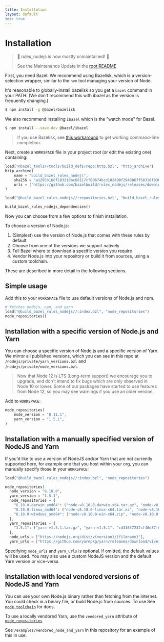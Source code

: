 ```yaml
---
title: Installation
layout: default
toc: true
---
```


# Installation

> 🚨 rules_nodejs is now mostly unmaintained! 🚨
>
> See the Maintenance Update in the [root README](https://github.com/bazelbuild/rules_nodejs#maintenance-update)

First, you need Bazel.
We recommend using Bazelisk, which is a version-selection wrapper, similar to
the `nvm` tool managing your version of Node.

It's reasonable to globally-install bazelisk so you get a `bazel` command in your PATH.
(We don't recommend this with ibazel as the version is frequently changing.)

```sh
$ npm install -g @bazel/bazelisk
```

We also recommend installing `ibazel` which is the "watch mode" for Bazel.

```sh
$ npm install --save-dev @bazel/ibazel
```

> If you use Bazelisk, see [this workaround](https://github.com/bazelbuild/bazelisk/issues/29#issuecomment-478062147) to get working command-line completion.

Next, create a `WORKSPACE` file in your project root (or edit the existing one)
containing:

```python
load("@bazel_tools//tools/build_defs/repo:http.bzl", "http_archive")
http_archive(
    name = "build_bazel_rules_nodejs",
    sha256 = "a1295b168f183218bc88117cf00674bcd102498f294086ff58318f830dd9d9d1",
    urls = ["https://github.com/bazelbuild/rules_nodejs/releases/download/5.8.5/rules_nodejs-5.8.5.tar.gz"],
)

load("@build_bazel_rules_nodejs//:repositories.bzl", "build_bazel_rules_nodejs_dependencies")

build_bazel_rules_nodejs_dependencies()
```

Now you can choose from a few options to finish installation.

To choose a version of Node.js:

1. (Simplest) use the version of Node.js that comes with these rules by default
1. Choose from one of the versions we support natively
1. Tell Bazel where to download a specific version you require
1. Vendor Node.js into your repository or build it from sources, using a custom toolchain.

These are described in more detail in the following sections.

## Simple usage

Add this to your `WORKSPACE` file to use default versions of Node.js and npm.

```python
# fetches nodejs, npm, and yarn
load("@build_bazel_rules_nodejs//:index.bzl", "node_repositories")
node_repositories()
```

## Installation with a specific version of Node.js and Yarn

You can choose a specific version of Node.js and a specific version of Yarn. We mirror all published versions, which you can see in this repo at `/nodejs/private/yarn_versions.bzl` and `/nodejs/private/node_versions.bzl`.

> Now that Node 12 is LTS (Long-term support) we encourage you to upgrade, and don't intend to fix bugs which are only observed in Node 10 or lower.
> Some of our packages have started to use features from Node 12, so you may see warnings if you use an older version.

Add to `WORKSPACE`:

```python
node_repositories(
    node_version = "8.11.1",
    yarn_version = "1.5.1",
)
```

## Installation with a manually specified version of NodeJS and Yarn

If you'd like to use a version of NodeJS and/or Yarn that are not currently supported here,
for example one that you host within your org, you can manually specify those in your `WORKSPACE`:

```python
load("@build_bazel_rules_nodejs//:index.bzl", "node_repositories")

node_repositories(
  node_version = "8.10.0",
  yarn_version = "1.5.1",
  node_repositories = {
    "8.10.0-darwin_amd64": ("node-v8.10.0-darwin-x64.tar.gz", "node-v8.10.0-darwin-x64", "7d77bd35bc781f02ba7383779da30bd529f21849b86f14d87e097497671b0271"),
    "8.10.0-linux_amd64": ("node-v8.10.0-linux-x64.tar.xz", "node-v8.10.0-linux-x64", "92220638d661a43bd0fee2bf478cb283ead6524f231aabccf14c549ebc2bc338"),
    "8.10.0-windows_amd64": ("node-v8.10.0-win-x64.zip", "node-v8.10.0-win-x64", "936ada36cb6f09a5565571e15eb8006e45c5a513529c19e21d070acf0e50321b"),
  },
  yarn_repositories = {
    "1.5.1": ("yarn-v1.5.1.tar.gz", "yarn-v1.5.1", "cd31657232cf48d57fdbff55f38bfa058d2fb4950450bd34af72dac796af4de1"),
  },
  node_urls = ["https://nodejs.org/dist/v{version}/{filename}"],
  yarn_urls = ["https://github.com/yarnpkg/yarn/releases/download/v{version}/{filename}"],
```

Specifying `node_urls` and `yarn_urls` is optional. If omitted, the default values will be used. You may also use a custom NodeJS version and the default Yarn version or vice-versa.

## Installation with local vendored versions of NodeJS and Yarn

You can use your own Node.js binary rather than fetching from the internet.
You could check in a binary file, or build Node.js from sources.
To use See [`node_toolchain`](./Core.md#node_toolchain) for docs.

To use a locally vendored Yarn, use the `vendored_yarn` attribute of [`node_repositories`](./Core.md#node_repositories)

See `/examples/vendored_node_and_yarn` in this repository for an example of this in use.
